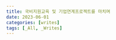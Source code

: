 ```yaml
---
title: 국비지원교육 및 기업연계프로젝트를 마치며
date: 2023-06-01
categories: [writes]
tags: [_All, _Writes]
--- 
```


##